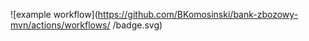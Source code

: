 ![example workflow](https://github.com/BKomosinski/bank-zbozowy-mvn/actions/workflows/<file>
/badge.svg)
